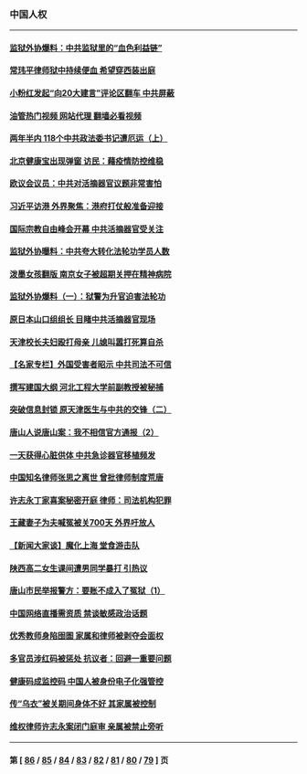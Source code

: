 ### 中国人权
---
#### [监狱外协爆料：中共监狱里的“血色利益链”](../../pages/ncid278/n13769954.md?07010845) 
#### [常玮平律师狱中持续便血 希望穿西装出庭](../../pages/ncid278/n13770493.md?07010845) 
#### [小粉红发起“向20大建言”评论区翻车 中共屏蔽](../../pages/ncid278/n13770518.md?07010845) 
#### [油管热门视频 网站代理 翻墙必看视频](http://209.222.30.114:81/youtube.html?07010845)
#### [两年半内 118个中共政法委书记遭厄运（上）](../../pages/ncid278/n13763600.md?07010845) 
#### [北京健康宝出现弹窗 访民：藉疫情防控维稳](../../pages/ncid278/n13770682.md?07010845) 
#### [欧议会议员：中共对活摘器官议题非常害怕](../../pages/ncid278/n13770228.md?07010845) 
#### [习近平访港 外界聚焦：港府打仗般准备迎接](../../pages/ncid278/n13770101.md?07010845) 
#### [国际宗教自由峰会开幕 中共活摘器官受关注](../../pages/ncid278/n13769995.md?07010845) 
#### [监狱外协曝料：中共夸大转化法轮功学员人数](../../pages/ncid278/n13769180.md?07010845) 
#### [泼墨女孩翻版 南京女子被超期关押在精神病院](../../pages/ncid278/n13769126.md?07010845) 
#### [监狱外协爆料（一）：狱警为升官迫害法轮功](../../pages/ncid278/n13768538.md?07010845) 
#### [原日本山口组组长 目睹中共活摘器官现场](../../pages/ncid278/n13767360.md?07010845) 
#### [天津校长夫妇殴打母亲 儿媳叫嚣打死算自杀](../../pages/ncid278/n13767387.md?07010845) 
#### [【名家专栏】外国受害者昭示 中共司法不可信](../../pages/ncid278/n13767326.md?07010845) 
#### [撰写建国大纲 河北工程大学前副教授被秘捕](../../pages/ncid278/n13767811.md?07010845) 
#### [突破信息封锁 原天津医生与中共的交锋（二）](../../pages/ncid278/n13767437.md?07010845) 
#### [唐山人说唐山案：我不相信官方通报（2）](../../pages/ncid278/n13766155.md?07010845) 
#### [一天获得心脏供体 中共急诊器官移植频发](../../pages/ncid278/n13764689.md?07010845) 
#### [中国知名律师张思之离世 曾批律师制度荒唐](../../pages/ncid278/n13767199.md?07010845) 
#### [许志永丁家喜案秘密开庭 律师：司法机构犯罪](../../pages/ncid278/n13766929.md?07010845) 
#### [王藏妻子为夫喊冤被关700天 外界吁放人](../../pages/ncid278/n13766806.md?07010845) 
#### [【新闻大家谈】魔化上海 堂食游击队](../../pages/ncid278/n13766703.md?07010845) 
#### [陕西高二女生课间遭男同学暴打 引热议](../../pages/ncid278/n13766529.md?07010845) 
#### [唐山市民举报警方：要账不成入了冤狱（1）](../../pages/ncid278/n13766150.md?07010845) 
#### [中国网络直播需资质 禁谈敏感政治话题](../../pages/ncid278/n13766108.md?07010845) 
#### [优秀教师身陷囹圄 家属和律师被剥夺会面权](../../pages/ncid278/n13765832.md?07010845) 
#### [多官员涉红码被惩处 抗议者：回避一重要问题](../../pages/ncid278/n13766067.md?07010845) 
#### [健康码成监控码 中国人被身份电子化强管控](../../pages/ncid278/n13766021.md?07010845) 
#### [传“乌衣”被关期间身体不好 其家属被控制](../../pages/ncid278/n13765751.md?07010845) 
#### [维权律师许志永案闭门庭审 亲属被禁止旁听](../../pages/ncid278/n13765753.md?07010845) 

---
#### 第 [ [86](./86.md?07010845) / [85](./85.md?07010845) / [84](./84.md?07010845) / [83](./83.md?07010845) / [82](./82.md?07010845) / [81](./81.md?07010845) / [80](./80.md?07010845) / [79](./79.md?07010845) ] 页
